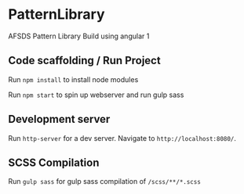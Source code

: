 # PatternLibrary

AFSDS Pattern Library Build using angular 1

## Code scaffolding / Run Project

Run `npm install` to install node modules

Run `npm start` to spin up webserver and run gulp sass

## Development server
Run `http-server` for a dev server. Navigate to `http://localhost:8080/`. 

## SCSS Compilation  
Run `gulp sass` for gulp sass compilation of `/scss/**/*.scss`



